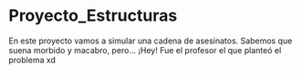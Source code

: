 # Proyecto_Estructuras
En este proyecto vamos a simular una cadena de asesinatos. Sabemos que suena morbido y macabro, pero... ¡Hey! Fue el profesor el que planteó el problema xd
